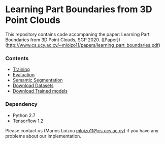 # Learning Part Boundaries from 3D Point Clouds

This repository contains code accompaning the paper: Learning Part Boundaries from
3D Point Clouds, SGP 2020. ([Paper])(http://www.cs.ucy.ac.cy/~mloizo11/papers/learning_part_boundaries.pdf)

### Contents

- [Training](boundary_detection/README.md)
- [Evaluation](evaluation/README.md)
- [Semantic Segmentation](semantic_segmentation/README.md)
- [Download Datasets](datasets/README.md)
- [Download Trained models](trained_models/README.md)

### Dependency
- Python 2.7
- Tensorflow 1.2

Please contact us (Marios Loizou mloizo11@cs.ucy.ac.cy) if you have any problems about
our implementation.
